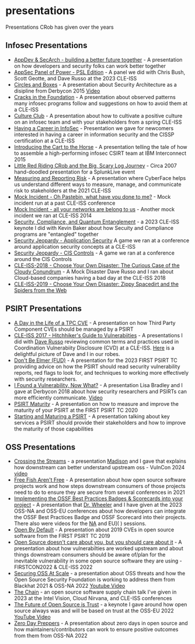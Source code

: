 # presentations
Presentations CRob has given over the years


## Infosec Presentations
- [AppDev & SecArch - building a better future together](https://github.com/SecurityCRob/presentations/blob/main/Appdev%20and%20SecArch%20Building%20a%20better%20tomorrow-final.pdf) - A presentation on how developers and security folks can work better together
- [AppSec Panel of Power - PSL Edition](https://github.com/SecurityCRob/presentations/blob/main/AppSec%20Panel%20of%20Power%20-%20PSL%20edition%20(1).pdf)  - A panel we did with Chris Bush, Scott Geotte, and Dave Russo at the 2023 CLE-ISS
- [Circles and Boxes](https://github.com/SecurityCRob/presentations/blob/main/Derbycon-2015-Circles%20%26%20Boxes.pdf) - A presentation about Security Architecture as a disipline from Derbycon 2015 [Video](https://www.youtube.com/watch?v=dcrWE2x_R_E)
- [Cracks in the Foundation](https://github.com/SecurityCRob/presentations/blob/main/CracksintheFoundation.pdf) - A presentation about observed patterns many infosec programs follow and suggestions on how to avoid them at a CLE-ISS
- [Culture Club](https://github.com/SecurityCRob/presentations/blob/main/CLE-ISS-20xx-Culture%20Club.pdf) - A presentation about how to cultivate a positive culture on an infosec team and with your stakeholders from a spring CLE-ISS
- [Having a Career in InfoSec](https://github.com/SecurityCRob/presentations/blob/main/isc2-oct-fall%20it%20summitmeeting.pdf) - Presentation we gave for newcomers interested in having a career in information security and the CISSP certification at a CLE-ISS
- [Introducing the Cart to the Horse](https://github.com/SecurityCRob/presentations/blob/main/Interconnect2015-Introducing%20the%20Cart%20to%20the%20Horse-2-0.pdf) - A presentation telling the tale of how to assemble a high-performing infosec CSIRT team at IBM Interconnect 2015
- [Little Red Riding CRob and the Big, Scary Log Journey](https://github.com/SecurityCRob/presentations/blob/main/Little%20Red%20Riding%20CRob%20and%20the%20Big%2C%20Scary%20Log%20Journey.pdf) - Circa 2007 hand-doodled presentation for a SplunkLive event
- [Measuring and Reporting Risk](https://github.com/SecurityCRob/presentations/blob/main/Measuring%20and%20Reporting%20Risk2.pdf) - A presentation where CyberFace helps us understand different ways to measure, manage, and communicate risk to stakeholders at the 2021 CLE-ISS
- [Mock Incident - Oh Pastebin, what have you done to me?](https://github.com/SecurityCRob/presentations/blob/main/isc2-oct-fall%20it%20summit-mock%20incident.pdf) - Mock incident run at a past CLE-ISS conference
- [Mock Incident - all your networks are belong to us](https://github.com/SecurityCRob/presentations/blob/main/isc2-oct14-fall%20it%20summit-mock%20incident-final.pdf) - Another mock incident we ran at CLE-ISS 2014
- [Security, Compliance, and Quantum Entanglement](https://github.com/SecurityCRob/presentations/blob/main/Security%2C%20Compliance%20and%20Quantum%20Entanglement.pdf) - a 2023 CLE-ISS keynote I did with Kevin Baker about how Secuity and Compliance programs are "entangled" together
- [Security Jeopardy - Application Security](https://github.com/SecurityCRob/presentations/blob/main/Application_security_jeopardy2.pdf) A game we ran at a conference around application security concepts at a CLE-ISS
- [Security Jeopardy - CIS Controls](https://github.com/SecurityCRob/presentations/blob/main/CIS_CCC_jeopardy1.pdf) - A game we ran at a conference around the CIS Controls
- [CLE-ISS-2018 - Choose Your Own Disaster: The Curious Case of the Cloudy Conundrum](https://github.com/SecurityCRob/presentations/blob/main/CLE-ISS2018%20Choose_Your_Disaster.pdf) - A Mock Disaster Dave Russo and I ran about Cloud-based companies having a bad day at the CLE-ISS 2018
- [CLE-ISS-2019 - Choose Your Own Disaster: Zippy Spacedirt and the Spiders from the Web](https://github.com/SecurityCRob/presentations/blob/main/CLE-ISS2019-Choose_Your_Disaster.pdf)

## PSIRT Presentations
- [A Day in the Life of a TPC CVE](https://github.com/SecurityCRob/presentations/blob/main/Day%20in%20the%20Life%20of%20a%20TPC%20Vuln2.pdf) - A presentation on how Third Party Component CVEs should be managed by a PSIRT
- [CLE-ISS 2017 - Hitchhiker's Guide to Vulnerabiities](https://github.com/SecurityCRob/presentations/blob/main/CLE-ISS-20xx-Hitchhiker's%20Guide%20to%20SecVulns.pdf) - A presentations I did with [Dave Russo](https://github.com/rh-drusso) reviewing common terms and practices used in Coordination Vulnerabiity Disclosure (CVD) at a CLE-ISS.  [Here](https://github.com/SecurityCRob/presentations/blob/main/CLE-ISS-Hitchhiker.jpg) is a delightful picture of Dave and I in our robes.
- [Don't Be Elmer (FUD)](https://github.com/SecurityCRob/presentations/blob/main/dontbeelmer.pdf) - A presentation for the 2023 FIRST PSIRT TC providing advice on how the PSIRT should read security vulnerability reports, red flags to look for, and techniques to working more effectively with security researchers.
- [I Found a Vulnerability, Now What?](https://github.com/SecurityCRob/presentations/blob/main/I%20found%20a%20vulnerability%20%E2%80%93%20now%20what_.pdf) - A presentation Lisa Bradley and I gave at Derbycon 2018 about how security researchers and PSIRTs can more efficiently communicate. [Video](http://www.irongeek.com/i.php?page=videos/derbycon8/stable-10-hey-i-found-a-vulnerability-now-what-lisa-bradley-crob)
- [PSIRT Maturity](https://github.com/SecurityCRob/presentations/blob/main/FIRST%20TC-2020-%20PSIRT%20Maturity.pdf) - A presentation on how to measure and improve the maturity of your PSIRT at the FIRST PSIRT TC 2020
- [Starting and Maturing a PSIRT](https://github.com/SecurityCRob/presentations/blob/main/FIRST-TC-2017-StartingaPSIRT.pdf) - A presentation talking about key services a PSIRT should provide their stakeholders and how to improve the maturity of those capabilities

## OSS Presentations
- [Crossing the Streams](https://github.com/SecurityCRob/presentations/blob/main/VulCon2024-%20Crossing%20the%20Streams.pdf) - a presentation [Madison](https://github.com/taladrane) and I gave that explains how downstream can better understand upstream oss - VulnCon 2024 [video]()
- [Free Fish Aren't Free](https://github.com/SecurityCRob/presentations/blob/main/Free%20Fish%20Aren't%20Free.pdf) - A presentation about how open source software projects work and how steps downstream consumers of those projects need to do to ensure they are secure from several conferences in 2021
- [Implementing the OSSF Best Practices Badges & Scorecards into your project]( https://github.com/SecurityCRob/presentations/blob/main/OSS-NA%202023%20-%20Implementing%20the%20OSSF%20Best%20Practices%20Badges%20%26%20Scorecards%20into%20your%20project%20(1).pdf) - A presentation that [Dr. Wheeler](https://github.com/david-a-wheeler) and I have given at the 2023 OSS-NA and OSS-EU conferences about how developers can integrate the OSSF Best Practices Badge and OSSF Scorecard into their projects.  There also were videos for the [NA](https://www.youtube.com/watch?v=YTHqoST99oE) and EU]( ) sessions.
- [Open By Default](https://github.com/SecurityCRob/presentations/blob/main/FIRST%20TC-2020%20-%20Open%20By%20Default.pdf) - A presentation about 2019 CVEs in open source software from the FIRST PSIRT TC 2019
- [Open Source doesn't care about you, but you should care about it](https://github.com/SecurityCRob/presentations/blob/main/CLE-ISS22-%20OSS%20Does%20Not%20Care%20About%20You.pdf) - A presentation about how vulnerabilties are worked upstream and about things downstream consumers should be aware of/plan for the inevitable vulnerability in some open source software they are using - FIRSTCON2022 & CLE-ISS 2022
- [Securing OSS At Scale](https://github.com/SecurityCRob/presentations/blob/main/OSSNA-Securing%20at%20scale.pdf) - a presentation about OSS threats and how the Open Source Security Foundation is working to address them from Blackhat 2021 & OSS-NA 2022 [Youtube Video](https://www.youtube.com/watch?v=S2ZFF5LyL_Y)
- [The Chain](https://github.com/SecurityCRob/presentations/blob/main/The%20Chain.pdf) - an open source software supply chain talk I've given in 2023 at the Intel Vision, Cloud Nirvana, and CLE-ISS conferences
- [The Future of Open Source is Trust](https://github.com/SecurityCRob/presentations/blob/main/INTEL-OSS-EU-CRob-keynote_8Sep22.pdf) - a keynote I gave around how open source always was and will be based on trust at the OSS-EU 2022 [YouTube Video](https://www.youtube.com/watch?v=gZqlVg-zeIs)
- [Zero Day Preppers](https://github.com/SecurityCRob/presentations/blob/main/ZeroDay%20Preppers.pdf) - A presentation about zero days in open source and how maintainers/contributors can work to ensure positive outcomes from them from OSS-NA 2022
